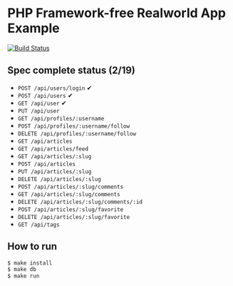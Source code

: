 PHP Framework-free Realworld App Example
========================================

[![Build Status](https://travis-ci.org/ztsu/php-fwfree-realworld-app.svg?branch=master)](https://travis-ci.org/ztsu/php-fwfree-realworld-app)

## Spec complete status (2/19)

- `POST /api/users/login` ✔
- `POST /api/users` ✔
- `GET /api/user` ✔
- `PUT /api/user`
- `GET /api/profiles/:username`
- `POST /api/profiles/:username/follow`
- `DELETE /api/profiles/:username/follow`
- `GET /api/articles`
- `GET /api/articles/feed`
- `GET /api/articles/:slug`
- `POST /api/articles`
- `PUT /api/articles/:slug`
- `DELETE /api/articles/:slug`
- `POST /api/articles/:slug/comments`
- `GET /api/articles/:slug/comments`
- `DELETE /api/articles/:slug/comments/:id`
- `POST /api/articles/:slug/favorite`
- `DELETE /api/articles/:slug/favorite`
- `GET /api/tags`

## How to run

```sh
$ make install
$ make db
$ make run
```